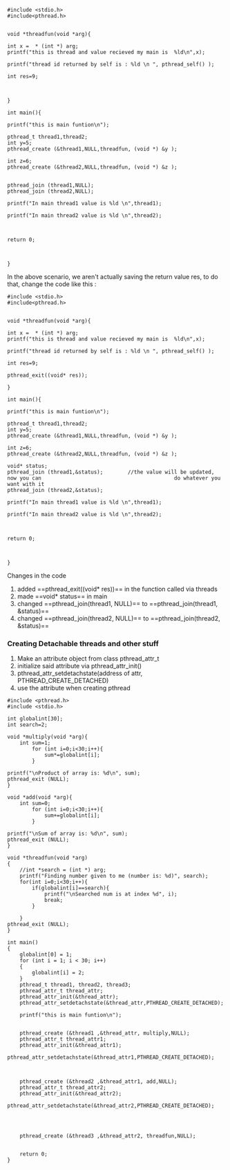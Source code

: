 
```
#include <stdio.h>
#include<pthread.h>


void *threadfun(void *arg){

int x =  * (int *) arg;
printf("this is thread and value recieved my main is  %ld\n",x);

printf("thread id returned by self is : %ld \n ", pthread_self() );

int res=9;



}

int main(){

printf("this is main funtion\n");

pthread_t thread1,thread2;
int y=5;
pthread_create (&thread1,NULL,threadfun, (void *) &y );

int z=6;
pthread_create (&thread2,NULL,threadfun, (void *) &z );


pthread_join (thread1,NULL);
pthread_join (thread2,NULL);

printf("In main thread1 value is %ld \n",thread1);

printf("In main thread2 value is %ld \n",thread2);



return 0;



}
```

In the above scenario, we aren't actually saving the return value res, to do that, change the code like this :
```
#include <stdio.h>
#include<pthread.h>


void *threadfun(void *arg){

int x =  * (int *) arg;
printf("this is thread and value recieved my main is  %ld\n",x);

printf("thread id returned by self is : %ld \n ", pthread_self() );

int res=9;

pthread_exit((void* res));

}

int main(){

printf("this is main funtion\n");

pthread_t thread1,thread2;
int y=5;
pthread_create (&thread1,NULL,threadfun, (void *) &y );

int z=6;
pthread_create (&thread2,NULL,threadfun, (void *) &z );

void* status;
pthread_join (thread1,&status);        //the value will be updated, now you can                                           do whatever you want with it
pthread_join (thread2,&status);

printf("In main thread1 value is %ld \n",thread1);

printf("In main thread2 value is %ld \n",thread2);



return 0;



}
```

Changes in the code
1. added ==pthread_exit((void* res))== in the function called via threads
2. made ==void* status== in main 
3. changed ==pthread_join(thread1, NULL)== to ==pthread_join(thread1, &status)==
4. changed ==pthread_join(thread2, NULL)== to ==pthread_join(thread2, &status)==

### Creating Detachable threads and other stuff

1. Make an attribute object from class pthread_attr_t
2. initialize said attribute via pthread_attr_init()
3. pthread_attr_setdetachstate(address of attr, PTHREAD_CREATE_DETACHED)
4. use the attribute when creating pthread

```
#include <pthread.h>
#include <stdio.h>

int globalint[30];
int search=2;

void *multiply(void *arg){
    int sum=1;
        for (int i=0;i<30;i++){
            sum*=globalint[i];
        }

printf("\nProduct of array is: %d\n", sum);
pthread_exit (NULL);
}

void *add(void *arg){
    int sum=0;
        for (int i=0;i<30;i++){
            sum+=globalint[i];
        }

printf("\nSum of array is: %d\n", sum);
pthread_exit (NULL);
}

void *threadfun(void *arg)
{
    //int *search = (int *) arg;
    printf("Finding number given to me (number is: %d)", search);
    for(int i=0;i<30;i++){
        if(globalint[i]==search){
            printf("\nSearched num is at index %d", i);
            break;
        }

    }
pthread_exit (NULL);
}

int main()
{
    globalint[0] = 1;
    for (int i = 1; i < 30; i++)
    {
        globalint[i] = 2;
    }
    pthread_t thread1, thread2, thread3;
    pthread_attr_t thread_attr;
    pthread_attr_init(&thread_attr);
    pthread_attr_setdetachstate(&thread_attr,PTHREAD_CREATE_DETACHED);

    printf("this is main funtion\n");

    
    pthread_create (&thread1 ,&thread_attr, multiply,NULL);
    pthread_attr_t thread_attr1;
    pthread_attr_init(&thread_attr1);
    pthread_attr_setdetachstate(&thread_attr1,PTHREAD_CREATE_DETACHED);



    pthread_create (&thread2 ,&thread_attr1, add,NULL);
    pthread_attr_t thread_attr2;
    pthread_attr_init(&thread_attr2);
    pthread_attr_setdetachstate(&thread_attr2,PTHREAD_CREATE_DETACHED);




    pthread_create (&thread3 ,&thread_attr2, threadfun,NULL);
   

    return 0;
}
```

